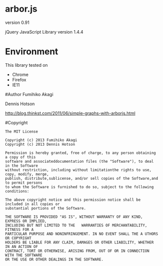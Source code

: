 # arbor.js
version 0.91

jQuery JavaScript Library version 1.4.4

# Environment
This library tested on
- Chrome
- Firefox
- IE11

#Author
Fumihiko Akagi

Dennis Hotson

http://blog.thinkst.com/2011/06/simple-graphs-with-arborjs.html

#Copyright
  
    The MIT License

    Copyright (c) 2013 Fumihiko Akagi
    Copyright (c) 2013 Dennis Hotson

    Permission is hereby granted, free of charge, to any person obtaining a copy of this
    software and associateddocumentation files (the "Software"), to deal in the Software
    without restriction, including without limitationthe rights to use, copy, modify, merge,
    publish, distribute,sublicense, and/or sell copies of the Software,and to permit persons
    to whom the Software is furnished to do so, subject to the following conditions:

    The above copyright notice and this permission notice shall be included in all copies or 
    substantial portions of the Software.

    THE SOFTWARE IS PROVIDED "AS IS", WITHOUT WARRANTY OF ANY KIND, EXPRESS OR IMPLIED, 
    INCLUDING BUT NOT LIMITED TO THE   WARRANTIES OF MERCHANTABILITY, FITNESS FOR A
    PARTICULAR PURPOSE AND NONINFRINGEMENT. IN NO EVENT SHALL THE A UTHORS OR COPYRIGHT
    HOLDERS BE LIABLE FOR ANY CLAIM, DAMAGES OR OTHER LIABILITY, WHETHER IN AN ACTION OF
    CONTRACT, TORT OR OTHERWISE, ARISING FROM, OUT OF OR IN CONNECTION WITH THE SOFTWARE
    OR THE USE OR OTHER DEALINGS IN THE SOFTWARE.
